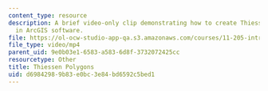 ```yaml
---
content_type: resource
description: A brief video-only clip demonstrating how to create Thiessen polygons
  in ArcGIS software.
file: https://ol-ocw-studio-app-qa.s3.amazonaws.com/courses/11-205-introduction-to-spatial-analysis-fall-2019/d69842989b83e0bc3e84bd6592c5bed1_MIT11_205F19_thiessen_polygons.mp4
file_type: video/mp4
parent_uid: 9e0b03e1-6583-a583-6d8f-3732072425cc
resourcetype: Other
title: Thiessen Polygons
uid: d6984298-9b83-e0bc-3e84-bd6592c5bed1
---
```

